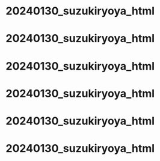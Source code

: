 # 20240130_suzukiryoya_html
# 20240130_suzukiryoya_html
# 20240130_suzukiryoya_html
# 20240130_suzukiryoya_html
# 20240130_suzukiryoya_html
# 20240130_suzukiryoya_html
